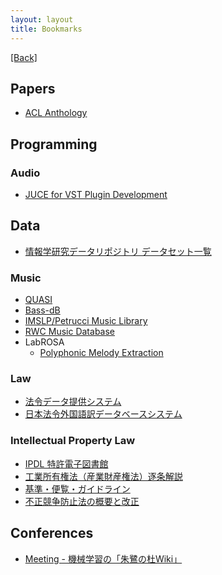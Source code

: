 ```yaml
---
layout: layout
title: Bookmarks
---
```


[[Back]](index.html)

## Papers

+ [ACL Anthology](http://www.aclweb.org/anthology/index.html)

## Programming
### Audio
+ [JUCE for VST Plugin Development](http://www.redwoodaudio.net/Tutorials/juce_for_vst_development__intro.html)

## Data

+ [情報学研究データリポジトリ データセット一覧](http://www.nii.ac.jp/cscenter/idr/datalist.html)

### Music

+ [QUASI](http://www.tsi.telecom-paristech.fr/aao/en/2012/03/12/quasi/)
+ [Bass-dB](http://bass-db.gforge.inria.fr/BASS-dB/?show=browse&id=mtracks)
+ [IMSLP/Petrucci Music Library](http://imslp.org/)
+ [RWC Music Database](https://staff.aist.go.jp/m.goto/RWC-MDB/)
+ LabROSA
    + [Polyphonic Melody Extraction](http://labrosa.ee.columbia.edu/projects/melody/)

### Law

+ [法令データ提供システム](http://law.e-gov.go.jp/cgi-bin/idxsearch.cgi)
+ [日本法令外国語訳データベースシステム](http://www.japaneselawtranslation.go.jp/)

### Intellectual Property Law

+ [IPDL 特許電子図書館](http://www.ipdl.inpit.go.jp/homepg.ipdl)
+ [工業所有権法（産業財産権法）逐条解説](http://www.jpo.go.jp/shiryou/hourei/kakokai/cikujyoukaisetu.htm)
+ [基準・便覧・ガイドライン](http://www.jpo.go.jp/seido/houritu_jouyaku/guideline/index.html)
+ [不正競争防止法の概要と改正](http://www.meti.go.jp/policy/economy/chizai/chiteki/unfair-competition.html)

## Conferences

+ [Meeting - 機械学習の「朱鷺の杜Wiki」](http://ibisforest.org/index.php?Meeting)
